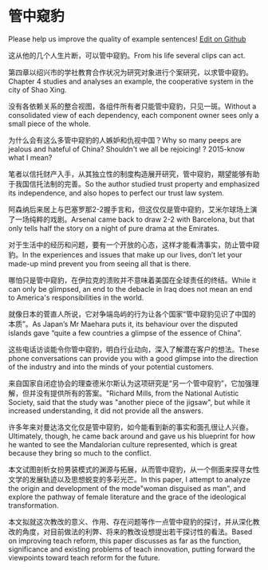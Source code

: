 # 管中窥豹

Please help us improve the quality of example sentences! [Edit on Github](https://github.com/jiyushe/jiyu-example-sentence-source/blob/main/chinese/guanzhongkuibao.md)

<p><span class="chinese">这从他的几个人生片断，可以管中窥豹。</span><span class="english">From his life several clips can act.</span></p>

<p><span class="chinese">第四章以绍兴市的学社教育合作状况为研究对象进行个案研究，以求管中窥豹。</span><span class="english">Chapter 4 studies and analyses an example, the cooperative system in the city of Shao Xing.</span></p>

<p><span class="chinese">没有各依赖关系的整合视图，各组件所有者只能管中窥豹，只见一斑。</span><span class="english">Without a consolidated view of each dependency, each component owner sees only a small piece of the whole.</span></p>

<p><span class="chinese">为什么会有这么多管中窥豹的人嫉妒和仇视中国？</span><span class="english">Why so many peeps are jealous and hateful of China? Shouldn't we all be rejoicing! ? 2015-know what I mean?</span></p>

<p><span class="chinese">笔者以信托财产入手，从其独立性的制度构造展开研究，管中窥豹，期望能够有助于我国信托法制的完善。</span><span class="english">So the author studied trust property and emphasized its independence, and also hopes to perfect our trust law system.</span></p>

<p><span class="chinese">阿森纳后来居上与巴塞罗那2-2握手言和，但这仅仅是管中窥豹，艾米尔球场上演了一场纯粹的戏剧。</span><span class="english">Arsenal came back to draw 2-2 with Barcelona, but that only tells half the story on a night of pure drama at the Emirates.</span></p>

<p><span class="chinese">对于生活中的经历和问题，要有一个开放的心态，这样才能看清事实，防止管中窥豹。</span><span class="english">In the experiences and issues that make up our lives, don’t let your made-up mind prevent you from seeing all that is there.</span></p>

<p><span class="chinese">哪怕只是管中窥豹，在伊拉克的溃败并不意味着美国在全球责任的终结。</span><span class="english">While it can only be glimpsed, an end to the debacle in Iraq does not mean an end to America's responsibilities in the world.</span></p>

<p><span class="chinese">就像日本的菅直人所说，它对争端岛屿的行为让各个国家“管中窥豹见识了中国的本质”。</span><span class="english">As Japan’s Mr Maehara puts it, its behaviour over the disputed islands gave “quite a few countries a glimpse of the essence of China”.</span></p>

<p><span class="chinese">这些电话访谈能令你管中窥豹，明白行业动向，深入了解潜在客户的想法。</span><span class="english">These phone conversations can provide you with a good glimpse into the direction of the industry and into the minds of your potential customers.</span></p>

<p><span class="chinese">来自国家自闭症协会的理查德米尔斯认为这项研究是“另一个管中窥豹”，它加强理解，但并没有提供所有的答案。</span><span class="english">"Richard Mills, from the National Autistic Society, said that the study was "another piece of the jigsaw", but while it increased understanding, it did not provide all the answers.</span></p>

<p><span class="chinese">许多年来对曼达洛文化仅是管中窥豹，如今能看到新的事实和面孔很让人兴奋。</span><span class="english">Ultimately, though, he came back around and gave us his blueprint for how he wanted to see the Mandalorian culture represented, which is great because they bring so much to the conflict.</span></p>

<p><span class="chinese">本文试图剖析女扮男装模式的渊源与拓展，从而管中窥豹，从一个侧面来探寻女性文学的发展轨迹以及思想蜕变的多彩光芒。</span><span class="english">In this paper, I attempt to analyze the origin and development of the mode"woman disguised as man", and explore the pathway of female literature and the grace of the ideological transformation.</span></p>

<p><span class="chinese">本文拟就这次教改的意义、作用、存在问题等作一点管中窥豹的探讨，并从深化教改的角度，对目前做法的利弊、将来的教改设想提出若干探讨性的看法。</span><span class="english">Based on improving teach reform, this paper discusses as far as the function, significance and existing problems of teach innovation, putting forward the viewpoints toward teach reform for the future.</span></p>

